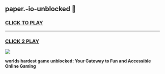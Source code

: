 
## paper.-io-unblocked 👋
<h3>
<a href="https://premium.freeplayer.one?title=paper.-io-unblocked&ref=14F">CLICK TO PLAY</a></h3>
<hr>

<h3>
<a href="https://premium.freeplayer.one?title=paper.-io-unblocked&ref=14F">CLICK 2 PLAY</a>
  
</h3>

<a href="https://premium.freeplayer.one?title=paper.-io-unblocked&ref=12F/"><img src="https://clearcache.store/games.png"></a>


**worlds hardest game unblocked: Your Gateway to Fun and Accessible Online Gaming**
